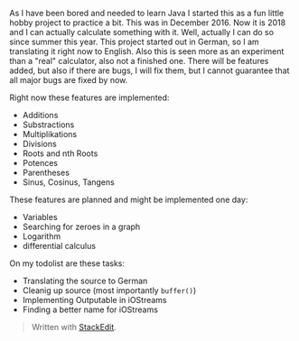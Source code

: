 
As I have been bored and needed to learn Java I started this as a fun little hobby project to practice a bit. This was in December 2016. Now it is 2018 and I can actually calculate something with it. Well, actually I can do so since summer this year. This project started out in German, so I am translating it right now to English. Also this is seen more as an experiment than a "real" calculator, also not a finished one. There will be features added, but also if there are bugs, I will fix them, but I cannot guarantee that all major bugs are fixed by now.



Right now these features are implemented: 

 - Additions
 - Substractions
 - Multiplikations
 - Divisions
 - Roots and nth Roots
 - Potences
 - Parentheses
 - Sinus, Cosinus, Tangens

These features are planned and might be implemented one day:

 - Variables
 - Searching for zeroes in a graph
 - Logarithm
 - differential calculus

On my todolist are these tasks:

 - Translating the source to German
 - Cleanig up source (most importantly `buffer()`)
 - Implementing Outputable in iOStreams
 - Finding a better name for iOStreams

> Written with [StackEdit](https://stackedit.io/).
